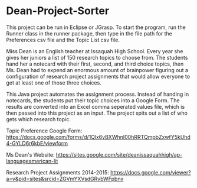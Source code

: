 # Dean-Project-Sorter

This project can be run in Eclipse or JGrasp. To start the program, run the Runner class in the runner package, then type in the file path for the Preferences csv file and the Topic List csv file.

Miss Dean is an English teacher at Issaquah High School. Every year she gives her juniors a list of 150 research topics to choose from. The students hand her a notecard with their first, second, and third choice topics, then Ms. Dean had to expend an enormous amount of brainpower figuring out a configuration of research project assignments that would allow everyone to get at least one of those three choices.

This Java project automates the assignment process. Instead of handing in notecards, the students put their topic choices into a Google Form. The results are converted into an Excel comma seperated values file, which is then passed into this project as an input. The project spits out a list of who gets which research topic.

Topic Preference Google Form: https://docs.google.com/forms/d/1Qlx6vBXWhnI00hRRTQmpbZxwfY5kUhd4-GYLD6r6kbE/viewform

Ms Dean's Website: https://sites.google.com/site/deanissaquahhigh/ap-languageamerican-lit

Research Project Assignments 2014-2015: https://docs.google.com/viewer?a=v&pid=sites&srcid=ZGVmYXVsdGRvbWFpbnx
